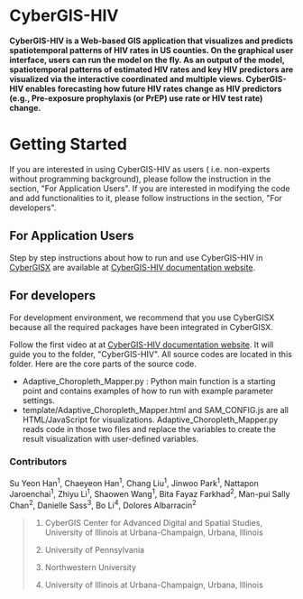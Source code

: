 # CyberGIS-HIV

**CyberGIS-HIV is a Web-based GIS application that visualizes and predicts spatiotemporal patterns of HIV rates in US counties. On the graphical user interface, users can run the model on the fly. As an output of the model, spatiotemporal patterns of estimated HIV rates and key HIV predictors are visualized via the interactive coordinated and multiple views. CyberGIS-HIV enables forecasting how future HIV rates change as HIV predictors (e.g., Pre-exposure prophylaxis (or PrEP) use rate or HIV test rate) change.**

# Getting Started

If you are interested in using CyberGIS-HIV as users ( i.e. non-experts without programming background), please follow the instruction in the section, "For Application Users". If you are interested in modifying the code and add functionalities to it, please follow instructions in the section, "For developers".

## For Application Users

Step by step instructions about how to run and use CyberGIS-HIV in [CyberGISX](https://cybergisxhub.cigi.illinois.edu) are available at [CyberGIS-HIV documentation website](https://cybergis.github.io/CyberGIS_HIV_document/build/index.html).

## For developers

For development environment, we recommend that you use CyberGISX because all the required packages have been integrated in CyberGISX.

Follow the first video at at [CyberGIS-HIV documentation website](https://cybergis.github.io/CyberGIS_HIV_document/build/index.html). It will guide you to the folder, "CyberGIS-HIV". All source codes are located in this folder. Here are the core parts of the source code.

- Adaptive_Choropleth_Mapper.py : Python main function is a starting point and contains examples of how to run with example parameter settings.
- template/Adaptive_Choropleth_Mapper.html and SAM_CONFIG.js are all HTML/JavaScript for visualizations. Adaptive_Choropleth_Mapper.py reads code in those two files and replace the variables to create the result visualization with user-defined variables.

 
### Contributors

Su Yeon Han<sup>1</sup>, Chaeyeon Han<sup>1</sup>, Chang Liu<sup>1</sup>, Jinwoo Park<sup>1</sup>, Nattapon Jaroenchai<sup>1</sup>, Zhiyu Li<sup>1</sup>, Shaowen Wang<sup>1</sup>, Bita Fayaz Farkhad<sup>2</sup>, Man-pui Sally Chan<sup>2</sup>, Danielle Sass<sup>3</sup>, Bo Li<sup>4</sup>, Dolores Albarracin<sup>2</sup>

> 1. CyberGIS Center for Advanced Digital and Spatial Studies, University of Illinois at Urbana-Champaign, Urbana, Illinois
>
> 2. University of Pennsylvania
>
> 3. Northwestern University
>
> 4. University of Illinois at Urbana-Champaign, Urbana, Illinois 

